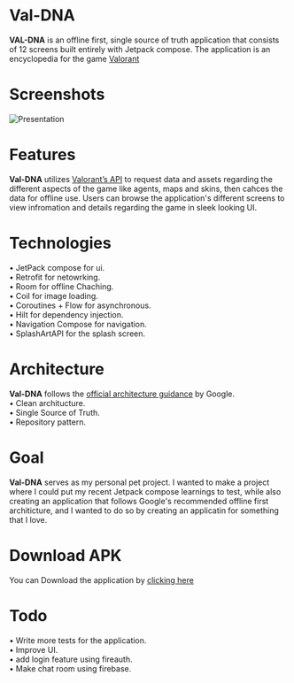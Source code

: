 # Val-DNA 
**VAL-DNA** is an offline first, single source of truth application that consists of 12 screens built entirely with Jetpack compose. The application is an encyclopedia for the game [Valorant](https://playvalorant.com/ar-ae/)
# Screenshots
![Presentation](/Screenshots/Presentation%20Screenshots.png?raw=true "Val-DNA")
# Features
**Val-DNA** utilizes [Valorant’s API](https://valorant-api.com/) to request data and assets regarding the different aspects of the game like agents, maps and skins, then cahces the data for offline use. Users can browse the application's different screens to view infromation and details regarding the game in sleek looking UI.
# Technologies
• JetPack compose for ui.  
• Retrofit for netowrking.  
• Room for offline Chaching.  
• Coil for image loading.  
• Coroutines + Flow for asynchronous.  
• Hilt for dependency injection.  
• Navigation Compose for navigation.  
• SplashArtAPI for the splash screen.  
# Architecture
**Val-DNA** follows the [official architecture guidance](https://developer.android.com/topic/architecture) by Google.  
• Clean architucture.  
• Single Source of Truth.  
• Repository pattern.  
# Goal
**Val-DNA** serves as my personal pet project. I wanted to make a project where I could put my recent Jetpack compose learnings to test, while also creating an application that follows Google's recommended offline first architicture, and I wanted to do so by creating an applicatin for something that I love.
# Download APK
 You can Download the application by [clicking here](app-debug.apk)
# Todo
• Write more tests for the application.  
• Improve UI.  
• add login feature using fireauth.  
• Make chat room using firebase.


